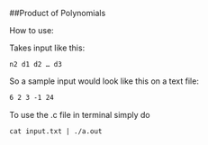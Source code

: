 ##Product of Polynomials

How to use:

Takes input like this:

```n1 c1 c2 … cm
n2 d1 d2 … d3
```

So a sample input would look like this on a text file:

```5 2 3 1 4
6 2 3 -1 24
```

To use the .c file in terminal simply do

```
cat input.txt | ./a.out
```